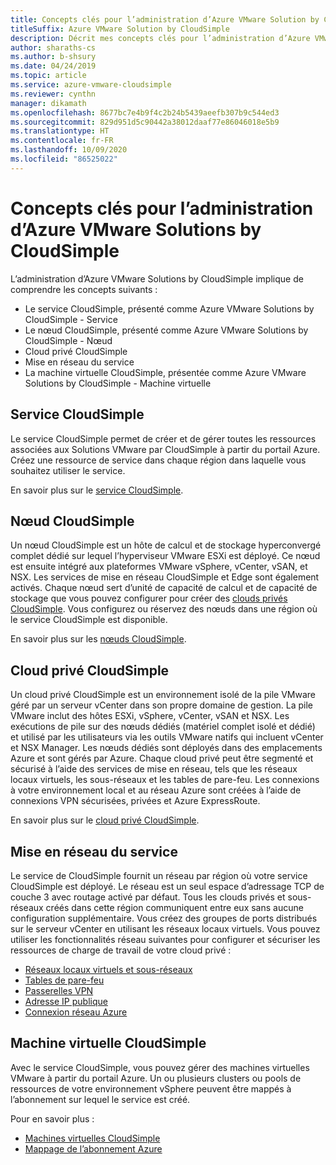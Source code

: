 ```yaml
---
title: Concepts clés pour l’administration d’Azure VMware Solution by CloudSimple
titleSuffix: Azure VMware Solution by CloudSimple
description: Décrit mes concepts clés pour l’administration d’Azure VMware Solutions by CloudSimple
author: sharaths-cs
ms.author: b-shsury
ms.date: 04/24/2019
ms.topic: article
ms.service: azure-vmware-cloudsimple
ms.reviewer: cynthn
manager: dikamath
ms.openlocfilehash: 8677bc7e4b9f4c2b24b5439aeefb307b9c544ed3
ms.sourcegitcommit: 829d951d5c90442a38012daaf77e86046018e5b9
ms.translationtype: HT
ms.contentlocale: fr-FR
ms.lasthandoff: 10/09/2020
ms.locfileid: "86525022"
---
```

# <a name="key-concepts-for-administration-of-azure-vmware-solutions-by-cloudsimple"></a>Concepts clés pour l’administration d’Azure VMware Solutions by CloudSimple

L’administration d’Azure VMware Solutions by CloudSimple implique de comprendre les concepts suivants :

* Le service CloudSimple, présenté comme Azure VMware Solutions by CloudSimple - Service
* Le nœud CloudSimple, présenté comme Azure VMware Solutions by CloudSimple - Nœud
* Cloud privé CloudSimple
* Mise en réseau du service
* La machine virtuelle CloudSimple, présentée comme Azure VMware Solutions by CloudSimple - Machine virtuelle

## <a name="cloudsimple-service"></a>Service CloudSimple

Le service CloudSimple permet de créer et de gérer toutes les ressources associées aux Solutions VMware par CloudSimple à partir du portail Azure. Créez une ressource de service dans chaque région dans laquelle vous souhaitez utiliser le service.

En savoir plus sur le [service CloudSimple](cloudsimple-service.md).

## <a name="cloudsimple-node"></a>Nœud CloudSimple

Un nœud CloudSimple est un hôte de calcul et de stockage hyperconvergé complet dédié sur lequel l’hyperviseur VMware ESXi est déployé. Ce nœud est ensuite intégré aux plateformes VMware vSphere, vCenter, vSAN, et NSX. Les services de mise en réseau CloudSimple et Edge sont également activés. Chaque nœud sert d’unité de capacité de calcul et de capacité de stockage que vous pouvez configurer pour créer des [clouds privés CloudSimple](cloudsimple-private-cloud.md). Vous configurez ou réservez des nœuds dans une région où le service CloudSimple est disponible.

En savoir plus sur les [nœuds CloudSimple](cloudsimple-node.md).

## <a name="cloudsimple-private-cloud"></a>Cloud privé CloudSimple

Un cloud privé CloudSimple est un environnement isolé de la pile VMware géré par un serveur vCenter dans son propre domaine de gestion. La pile VMware inclut des hôtes ESXi, vSphere, vCenter, vSAN et NSX. Les exécutions de pile sur des nœuds dédiés (matériel complet isolé et dédié) et utilisé par les utilisateurs via les outils VMware natifs qui incluent vCenter et NSX Manager. Les nœuds dédiés sont déployés dans des emplacements Azure et sont gérés par Azure. Chaque cloud privé peut être segmenté et sécurisé à l’aide des services de mise en réseau, tels que les réseaux locaux virtuels, les sous-réseaux et les tables de pare-feu. Les connexions à votre environnement local et au réseau Azure sont créées à l’aide de connexions VPN sécurisées, privées et Azure ExpressRoute.

En savoir plus sur le [cloud privé CloudSimple](cloudsimple-private-cloud.md).

## <a name="service-networking"></a>Mise en réseau du service

Le service de CloudSimple fournit un réseau par région où votre service CloudSimple est déployé. Le réseau est un seul espace d’adressage TCP de couche 3 avec routage activé par défaut. Tous les clouds privés et sous-réseaux créés dans cette région communiquent entre eux sans aucune configuration supplémentaire. Vous créez des groupes de ports distribués sur le serveur vCenter en utilisant les réseaux locaux virtuels. Vous pouvez utiliser les fonctionnalités réseau suivantes pour configurer et sécuriser les ressources de charge de travail de votre cloud privé :

* [Réseaux locaux virtuels et sous-réseaux](cloudsimple-vlans-subnets.md)
* [Tables de pare-feu](cloudsimple-firewall-tables.md)
* [Passerelles VPN](cloudsimple-vpn-gateways.md)
* [Adresse IP publique](cloudsimple-public-ip-address.md)
* [Connexion réseau Azure](cloudsimple-azure-network-connection.md)

## <a name="cloudsimple-virtual-machine"></a>Machine virtuelle CloudSimple

Avec le service CloudSimple, vous pouvez gérer des machines virtuelles VMware à partir du portail Azure. Un ou plusieurs clusters ou pools de ressources de votre environnement vSphere peuvent être mappés à l’abonnement sur lequel le service est créé.

Pour en savoir plus :

* [Machines virtuelles CloudSimple](cloudsimple-virtual-machines.md)
* [Mappage de l’abonnement Azure](./azure-subscription-mapping.md)
